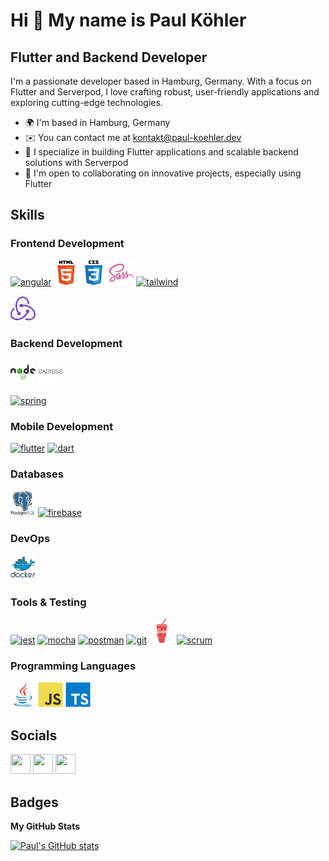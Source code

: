 Hi 👋 My name is Paul Köhler
============================

Flutter and Backend Developer
-----------------------------

I'm a passionate developer based in Hamburg, Germany. With a focus on Flutter and Serverpod, I love crafting robust, user-friendly applications and exploring cutting-edge technologies.

* 🌍  I'm based in Hamburg, Germany
* ✉️  You can contact me at [kontakt@paul-koehler.dev](mailto:kontakt@paul-koehler.dev)
* 🚀  I specialize in building Flutter applications and scalable backend solutions with Serverpod
* 💙  I'm open to collaborating on innovative projects, especially using Flutter

## Skills
### Frontend Development
<a href="https://angular.io" target="_blank" rel="noreferrer" ><img src="https://angular.io/assets/images/logos/angular/angular.svg" alt="angular" width="40" height="40" /></a>
<a href="https://www.w3.org/html/" target="_blank" rel="noreferrer" ><img src="https://raw.githubusercontent.com/devicons/devicon/master/icons/html5/html5-original-wordmark.svg" alt="html5" width="40" height="40" /></a>
<a href="https://www.w3schools.com/css/" target="_blank" rel="noreferrer" ><img src="https://raw.githubusercontent.com/devicons/devicon/master/icons/css3/css3-original-wordmark.svg" alt="css3" width="40" height="40" /></a>
<a href="https://sass-lang.com" target="_blank" rel="noreferrer" ><img src="https://raw.githubusercontent.com/devicons/devicon/master/icons/sass/sass-original.svg" alt="sass" width="40" height="40" /></a>
<a href="https://tailwindcss.com/" target="_blank" rel="noreferrer" ><img src="https://www.vectorlogo.zone/logos/tailwindcss/tailwindcss-icon.svg" alt="tailwind" width="40" height="40" /></a>
<!--<a href="https://solidjs.com/" target="_blank" rel="noreferrer" ><img src="https://solidjs.com/assets/logo.svg" alt="solidjs" width="40" height="40" /></a>-->
<a href="https://redux.js.org/" target="_blank" rel="noreferrer" ><img src="https://raw.githubusercontent.com/devicons/devicon/master/icons/redux/redux-original.svg" alt="redux" width="40" height="40" /></a>

### Backend Development
<a href="https://nodejs.org" target="_blank" rel="noreferrer" ><img src="https://raw.githubusercontent.com/devicons/devicon/master/icons/nodejs/nodejs-original-wordmark.svg" alt="nodejs" width="40" height="40" /></a>
<a href="https://expressjs.com" target="_blank" rel="noreferrer" ><img src="https://raw.githubusercontent.com/devicons/devicon/master/icons/express/express-original-wordmark.svg" alt="express" width="40" height="40" /></a>
<!--<a href="https://nestjs.com/" target="_blank" rel="noreferrer" ><img src="https://raw.githubusercontent.com/devicons/devicon/master/icons/nestjs/nestjs-plain.svg" alt="nestjs" width="40" height="40" /></a>-->
<a href="https://spring.io/" target="_blank" rel="noreferrer" ><img src="https://www.vectorlogo.zone/logos/springio/springio-icon.svg" alt="spring" width="40" height="40" /></a>

### Mobile Development
<a href="https://flutter.dev" target="_blank" rel="noreferrer" ><img src="https://www.vectorlogo.zone/logos/flutterio/flutterio-icon.svg" alt="flutter" width="40" height="40" /></a>
<a href="https://dart.dev" target="_blank" rel="noreferrer" ><img src="https://www.vectorlogo.zone/logos/dartlang/dartlang-icon.svg" alt="dart" width="40" height="40" /></a>
<!--<a href="https://bloclibrary.dev/" target="_blank" rel="noreferrer" ><img src="https://raw.githubusercontent.com/felangel/bloc/main/docs/assets/bloc_logo_full.png" alt="bloc" width="40" height="40" /></a>-->

### Databases
<a href="https://www.postgresql.org" target="_blank" rel="noreferrer" ><img src="https://raw.githubusercontent.com/devicons/devicon/master/icons/postgresql/postgresql-original-wordmark.svg" alt="postgresql" width="40" height="40" /></a>
<a href="https://firebase.google.com/" target="_blank" rel="noreferrer" ><img src="https://www.vectorlogo.zone/logos/firebase/firebase-icon.svg" alt="firebase" width="40" height="40" /></a>

### DevOps
<a href="https://www.docker.com/" target="_blank" rel="noreferrer" ><img src="https://raw.githubusercontent.com/devicons/devicon/master/icons/docker/docker-original-wordmark.svg" alt="docker" width="40" height="40" /></a>

### Tools & Testing
<a href="https://jestjs.io" target="_blank" rel="noreferrer" ><img src="https://www.vectorlogo.zone/logos/jestjsio/jestjsio-icon.svg" alt="jest" width="40" height="40" /></a>
<a href="https://mochajs.org" target="_blank" rel="noreferrer" ><img src="https://www.vectorlogo.zone/logos/mochajs/mochajs-icon.svg" alt="mocha" width="40" height="40" /></a>
<a href="https://postman.com" target="_blank" rel="noreferrer" ><img src="https://www.vectorlogo.zone/logos/getpostman/getpostman-icon.svg" alt="postman" width="40" height="40" /></a>
<a href="https://git-scm.com/" target="_blank" rel="noreferrer" ><img src="https://www.vectorlogo.zone/logos/git-scm/git-scm-icon.svg" alt="git" width="40" height="40" /></a>
<a href="https://gulpjs.com" target="_blank" rel="noreferrer" ><img src="https://raw.githubusercontent.com/devicons/devicon/master/icons/gulp/gulp-plain.svg" alt="gulp" width="40" height="40" /></a>
<a href="https://www.scrum.org/" target="_blank" rel="noreferrer" ><img src="https://upload.wikimedia.org/wikipedia/commons/5/58/Scrum_Framework.png" alt="scrum" width="40" height="40" /></a>

### Programming Languages
<a href="https://www.java.com" target="_blank" rel="noreferrer" ><img src="https://raw.githubusercontent.com/devicons/devicon/master/icons/java/java-original.svg" alt="java" width="40" height="40" /></a>
<a href="https://developer.mozilla.org/en-US/docs/Web/JavaScript" target="_blank" rel="noreferrer" ><img src="https://raw.githubusercontent.com/devicons/devicon/master/icons/javascript/javascript-original.svg" alt="javascript" width="40" height="40" /></a>
<a href="https://www.typescriptlang.org/" target="_blank" rel="noreferrer" ><img src="https://raw.githubusercontent.com/devicons/devicon/master/icons/typescript/typescript-original.svg" alt="typescript" width="40" height="40" /></a>

<!-- <p align="left">
<a href="https://flutter.dev" target="_blank" rel="noreferrer" ><img src="https://www.vectorlogo.zone/logos/flutterio/flutterio-icon.svg" alt="flutter" width="40" height="40" /></a>
<a href="https://dart.dev" target="_blank" rel="noreferrer" ><img src="https://www.vectorlogo.zone/logos/dartlang/dartlang-icon.svg" alt="dart" width="40" height="40" /></a>
<a href="https://www.docker.com/" target="_blank" rel="noreferrer" ><img src="https://raw.githubusercontent.com/devicons/devicon/master/icons/docker/docker-original-wordmark.svg" alt="docker" width="40" height="40" /></a>
<a href="https://angular.io" target="_blank" rel="noreferrer" ><img src="https://angular.io/assets/images/logos/angular/angular.svg" alt="angular" width="40" height="40" /></a>
<a href="https://www.w3schools.com/css/" target="_blank" rel="noreferrer" ><img src="https://raw.githubusercontent.com/devicons/devicon/master/icons/css3/css3-original-wordmark.svg" alt="css3" width="40" height="40" /></a>
<a href="https://dotnet.microsoft.com/" target="_blank" rel="noreferrer" ><img src="https://raw.githubusercontent.com/devicons/devicon/master/icons/dot-net/dot-net-original-wordmark.svg" alt="dotnet" width="40" height="40" /></a>
<a href="https://expressjs.com" target="_blank" rel="noreferrer" ><img src="https://raw.githubusercontent.com/devicons/devicon/master/icons/express/express-original-wordmark.svg" alt="express" width="40" height="40" /></a>
<a href="https://firebase.google.com/" target="_blank" rel="noreferrer" ><img src="https://www.vectorlogo.zone/logos/firebase/firebase-icon.svg" alt="firebase" width="40" height="40" /></a>
<a href="https://git-scm.com/" target="_blank" rel="noreferrer" ><img src="https://www.vectorlogo.zone/logos/git-scm/git-scm-icon.svg" alt="git" width="40" height="40" /></a>
<a href="https://gulpjs.com" target="_blank" rel="noreferrer" ><img src="https://raw.githubusercontent.com/devicons/devicon/master/icons/gulp/gulp-plain.svg" alt="gulp" width="40" height="40" /></a>
<a href="https://www.w3.org/html/" target="_blank" rel="noreferrer" ><img src="https://raw.githubusercontent.com/devicons/devicon/master/icons/html5/html5-original-wordmark.svg" alt="html5" width="40" height="40" /></a>
<a href="https://www.java.com" target="_blank" rel="noreferrer" ><img src="https://raw.githubusercontent.com/devicons/devicon/master/icons/java/java-original.svg" alt="java" width="40" height="40" /></a>
<a href="https://developer.mozilla.org/en-US/docs/Web/JavaScript" target="_blank" rel="noreferrer" ><img src="https://raw.githubusercontent.com/devicons/devicon/master/icons/javascript/javascript-original.svg" alt="javascript" width="40" height="40" /></a>
<a href="https://jestjs.io" target="_blank" rel="noreferrer" ><img src="https://www.vectorlogo.zone/logos/jestjsio/jestjsio-icon.svg" alt="jest" width="40" height="40" /></a>
<a href="https://mochajs.org" target="_blank" rel="noreferrer" ><img src="https://www.vectorlogo.zone/logos/mochajs/mochajs-icon.svg" alt="mocha" width="40" height="40" /></a>
<a href="https://nextjs.org/" target="_blank" rel="noreferrer" ><img src="https://cdn.worldvectorlogo.com/logos/nextjs-2.svg" alt="nextjs" width="40" height="40" /></a>
<a href="https://nodejs.org" target="_blank" rel="noreferrer" ><img src="https://raw.githubusercontent.com/devicons/devicon/master/icons/nodejs/nodejs-original-wordmark.svg" alt="nodejs" width="40" height="40" /></a>
<a href="https://www.postgresql.org" target="_blank" rel="noreferrer" ><img src="https://raw.githubusercontent.com/devicons/devicon/master/icons/postgresql/postgresql-original-wordmark.svg" alt="postgresql" width="40" height="40" /></a>
<a href="https://postman.com" target="_blank" rel="noreferrer" ><img src="https://www.vectorlogo.zone/logos/getpostman/getpostman-icon.svg" alt="postman" width="40" height="40" /></a>
<a href="https://sass-lang.com" target="_blank" rel="noreferrer" ><img src="https://raw.githubusercontent.com/devicons/devicon/master/icons/sass/sass-original.svg" alt="sass" width="40" height="40" /></a>
<a href="https://spring.io/" target="_blank" rel="noreferrer" ><img src="https://www.vectorlogo.zone/logos/springio/springio-icon.svg" alt="spring" width="40" height="40" /></a>
<a href="https://tailwindcss.com/" target="_blank" rel="noreferrer" ><img src="https://www.vectorlogo.zone/logos/tailwindcss/tailwindcss-icon.svg" alt="tailwind" width="40" height="40" /></a>
<a href="https://www.typescriptlang.org/" target="_blank" rel="noreferrer" ><img src="https://raw.githubusercontent.com/devicons/devicon/master/icons/typescript/typescript-original.svg" alt="typescript" width="40" height="40" /></a>
</p> -->

## Socials

<p align="left"> 
<a href="https://www.github.com/inf0rmatix" target="_blank" rel="noreferrer"><img src="https://raw.githubusercontent.com/danielcranney/readme-generator/main/public/icons/socials/github-dark.svg" width="32" height="32" /></a> 
<a href="https://twitter.com/inf0rmatix" target="_blank" rel="noreferrer"><img src="https://raw.githubusercontent.com/danielcranney/readme-generator/main/public/icons/socials/twitter.svg" width="32" height="32" /></a> 
<a href="https://www.linkedin.com/in/paul-k%C3%B6hler-1a029b160/" target="_blank" rel="noreferrer"><img src="https://raw.githubusercontent.com/danielcranney/readme-generator/main/public/icons/socials/linkedin.svg" width="32" height="32" /></a> 
</p>

## Badges

<b>My GitHub Stats</b>

<a href="http://www.github.com/paul-koehler"><img src="https://github-readme-stats.vercel.app/api?username=inf0rmatix&show_icons=true&hide=&count_private=true&title_color=0891b2&text_color=ffffff&icon_color=0891b2&bg_color=1c1917&hide_border=true&show_icons=true" alt="Paul's GitHub stats" /></a>

<!-- ### Support Me

If you’d like to support my work, feel free to reach out or explore open-source collaborations!
-->
